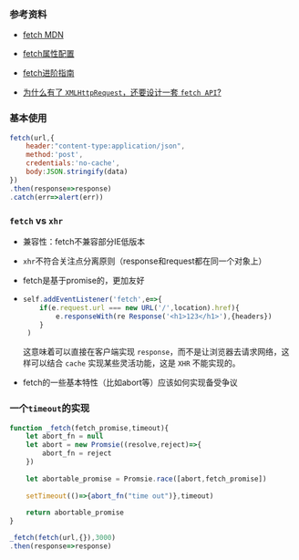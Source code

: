 ### 参考资料

+ [fetch MDN](https://developer.mozilla.org/zh-CN/docs/Web/API/Fetch_API/Using_Fetch)
+ [fetch属性配置](https://developer.mozilla.org/zh-CN/docs/Web/API/fetch)
+ [fetch进阶指南](http://louiszhai.github.io/2016/11/02/fetch/)

+ [为什么有了 `XMLHttpRequest`，还要设计一套 `fetch API`?](https://juejin.cn/post/6847009771170562062)



### 基本使用

```js
fetch(url,{
    header:"content-type:application/json",
    method:'post',
    credentials:'no-cache',
    body:JSON.stringify(data)
})
.then(response=>response)
.catch(err=>alert(err))
```



### `fetch`  vs  `xhr`

+ 兼容性：fetch不兼容部分IE低版本
+ `xhr`不符合关注点分离原则（response和request都在同一个对象上）
+ fetch是基于promise的，更加友好

+ ```js
  self.addEventListener('fetch',e=>{
      if(e.request.url === new URL('/',location).href){
          e.responseWith(re Response('<h1>123</h1>'),{headers})
      }
   )
  ```

  这意味着可以直接在客户端实现 `response`，而不是让浏览器去请求网络，这样可以结合 `cache` 实现某些灵活功能，这是 `XHR` 不能实现的。

+ fetch的一些基本特性（比如abort等）应该如何实现备受争议



### 一个`timeout`的实现

```js
function _fetch(fetch_promise,timeout){
    let abort_fn = null
    let abort = new Promsie((resolve,reject)=>{
    	abort_fn = reject
	})
    
    let abortable_promise = Promsie.race([abort,fetch_promise])
    
    setTimeout(()=>{abort_fn("time out")},timeout)
    
    return abortable_promise
}

_fetch(fetch(url,{}),3000)
.then(response=>response)
```

